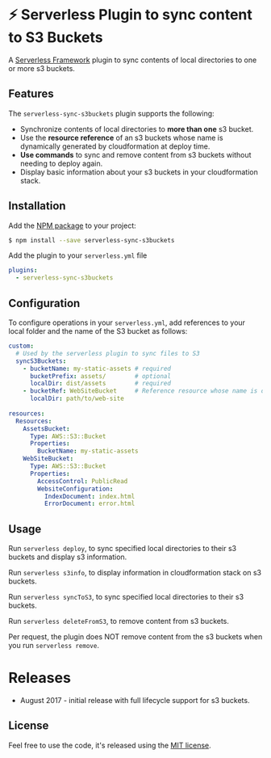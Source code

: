 # ⚡️ Serverless Plugin to sync content to S3 Buckets

A [Serverless Framework](https://serverless.com) plugin to sync contents of local directories to one or more s3 buckets.

## Features

The `serverless-sync-s3buckets` plugin supports the following:
- Synchronize contents of local directories to __more than one__ s3 bucket.
- Use the __resource reference__ of an s3 buckets whose name is dynamically generated by cloudformation at deploy time.
- __Use commands__ to sync and remove content from s3 buckets without needing to deploy again.
- Display basic information about your s3 buckets in your cloudformation stack.

## Installation

Add the [NPM package](https://www.npmjs.com/package/serverless-sync-s3buckets) to your project:

```sh
$ npm install --save serverless-sync-s3buckets
```

Add the plugin to your `serverless.yml` file

```yaml
plugins:
  - serverless-sync-s3buckets
```

## Configuration
To configure operations in your `serverless.yml`, add references to your local folder and the name of the S3 bucket as follows:

```yaml
custom:
  # Used by the serverless plugin to sync files to S3
  syncS3Buckets:
    - bucketName: my-static-assets # required
      bucketPrefix: assets/        # optional
      localDir: dist/assets        # required
    - bucketRef: WebSiteBucket     # Reference resource whose name is dynamically generated
      localDir: path/to/web-site
      
resources:
  Resources:
    AssetsBucket:
      Type: AWS::S3::Bucket
      Properties:
        BucketName: my-static-assets
    WebSiteBucket:
      Type: AWS::S3::Bucket
      Properties:
        AccessControl: PublicRead
        WebsiteConfiguration:
          IndexDocument: index.html
          ErrorDocument: error.html
```

## Usage

Run `serverless deploy`, to sync specified local directories to their s3 buckets and display s3 information.

Run `serverless s3info`, to display information in cloudformation stack on s3 buckets.

Run `serverless syncToS3`, to sync specified local directories to their s3 buckets.

Run `serverless deleteFromS3`, to remove content from s3 buckets.

Per request, the plugin does NOT remove content from the s3 buckets when you run `serverless remove`.

# Releases

- August 2017 - initial release with full lifecycle support for s3 buckets.

## License

Feel free to use the code, it's released using the [MIT license](LICENSE.md).